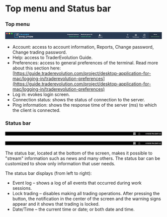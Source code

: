# Top menu and Status bar

### Top menu

![](../../.gitbook/assets/top-menu.png)

*  Account: access to account information, Reports, Change password, Change trading password.
* Help: access to TraderEvolution Guide. 
* Preferences: access to general preferences of the terminal. Read more about this section here: [https://guide.traderevolution.com/project/desktop-application-for-mac/logging-in/traderevolution-preferences](https://guide.traderevolution.com/project/desktop-application-for-mac/logging-in/traderevolution-preferences)
*  Log in: evokes login screen.
* Connection status: shows the status of connection to the server. 
* Ping information: shows the response time of the server \(ms\) to which the client is connected.

### **Status bar**

![](../../.gitbook/assets/status-bar%20%281%29.png)

![](../../.gitbook/assets/status-bar1.png)

The status bar, located at the bottom of the screen, makes it possible to "stream" information such as news and many others. The status bar can be customized to show only information that user needs.


The status bar displays \(from left to right\):

* Event log – shows a log of all events that occurred during work sessions.
* Lock trading – disables making all trading operations. After pressing the button, the notification in the center of the screen and the warning signs appear and it shows that trading is locked.
* Date/Time – the current time or date; or both date and time.





 


